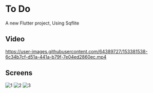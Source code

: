 # To Do 

A new Flutter project, Using Sqflite 


## Video 

https://user-images.githubusercontent.com/64389727/153381538-6c34b7cf-d51a-441a-b79f-7e04ed2860ec.mp4


## Screens 


![1](https://user-images.githubusercontent.com/64389727/141789477-05314d45-e1e4-4bfa-8f8e-d41d7c8901aa.png)
![2](https://user-images.githubusercontent.com/64389727/141789485-a3e4289b-14a3-4bb7-a8aa-dc68cae4c492.png)
![3](https://user-images.githubusercontent.com/64389727/141789497-70e4195a-a32b-4660-b176-e7d50a450374.png)

